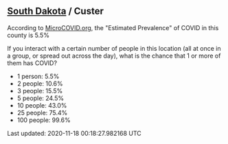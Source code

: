 
## [South Dakota](/united-states/south-dakota) / Custer

According to [MicroCOVID.org](http://microcovid.org),
the "Estimated Prevalence" of COVID in this county is 5.5%

If you interact with a certain number of people in this location
(all at once in a group, or spread out across the day), what is the chance that
1 or more of them has COVID?

- 1 person: 5.5%
- 2 people: 10.6%
- 3 people: 15.5%
- 5 people: 24.5%
- 10 people: 43.0%
- 25 people: 75.4%
- 100 people: 99.6%

Last updated: 2020-11-18 00:18:27.982168 UTC
